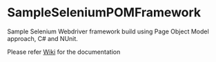 # SampleSeleniumPOMFramework
Sample Selenium Webdriver framework build using Page Object Model approach, C# and NUnit.

Please refer [Wiki](https://github.com/AmolLearning/SampleSeleniumPOMFramework/wiki) for the documentation
